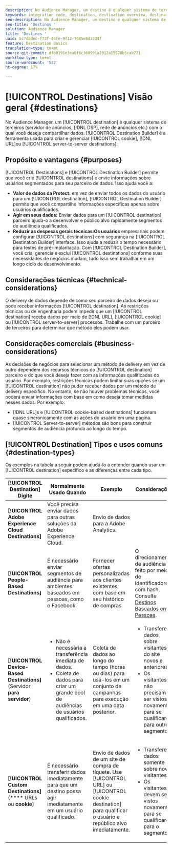 ```yaml
---
description: No Audience Manager, um destino é qualquer sistema de terceiros (servidor de anúncios, DSP, rede de anúncios etc.) com o qual você deseja compartilhar dados. O Construtor de destinos é a ferramenta usada para criar e gerenciar cookies, URL ou destinos de servidor para servidor.
keywords: integration code, destination, destination overview, destination, destination, destination, destination, destination, destination, destination, destination, destination, destination, destination
seo-description: No Audience Manager, um destino é qualquer sistema de terceiros (servidor de anúncios, DSP, rede de anúncios etc.) com o qual você deseja compartilhar dados. O Construtor de destinos é a ferramenta usada para criar e gerenciar cookies, URL ou destinos de servidor para servidor.
seo-title: 'Destinos '
solution: Audience Manager
title: 'Destinos '
uuid: 5c7dbdec-f73f-46fe-9f12-7685e8d7334f
feature: Destination Basics
translation-type: tm+mt
source-git-commit: dfb0191e3ea6f6c360991a2012a15570b5cab771
workflow-type: tm+mt
source-wordcount: '532'
ht-degree: 17%

---
```



# [!UICONTROL Destinations] Visão geral {#destinations}

No Audience Manager, um [!UICONTROL destination] é qualquer sistema de terceiros (servidor de anúncios, [!DNL DSP], rede de anúncios etc.) com o qual você deseja compartilhar dados. [!UICONTROL Destination Builder] é a ferramenta usada para criar e gerenciar  [!UICONTROL cookie],  [!DNL URL]ou  [!UICONTROL server-to-server destinations].

## Propósito e vantagens {#purposes}

<!-- c_destinations.xml -->

[!UICONTROL Destinations] e  [!UICONTROL Destination Builder] permite que você crie  [!UICONTROL destinations] e envie informações sobre usuários segmentados para seu parceiro de dados. Isso ajuda você a:

* **Valor de dados da Protect:** em vez de enviar todos os dados do usuário para um  [!UICONTROL destination],  [!UICONTROL Destination Builder] permite que você compartilhe informações específicas apenas sobre usuários qualificados.
* **Agir em seus dados:** Enviar dados para um  [!UICONTROL destination] parceiro ajuda-o a desenvolver e público alvo rapidamente segmentos de audiência qualificados.
* **Reduzir as despesas gerais técnicas:Os usuários** empresariais podem configurar  [!UICONTROL destinations] com segurança na  [!UICONTROL Destination Builder] interface. Isso ajuda a reduzir o tempo necessário para testes de pré-implantação. Com [!UICONTROL Destination Builder], você cria, gerencia e exclui [!UICONTROL destinations] conforme suas necessidades de negócios mudam, tudo isso sem trabalhar em um longo ciclo de desenvolvimento.

## Considerações técnicas {#technical-considerations}

<!-- destination-delivery-methods.xml -->

O delivery de dados depende de como seu parceiro de dados deseja ou pode receber informações [!UICONTROL destination]. As restrições técnicas ou de engenharia podem impedir que um [!UICONTROL destination] receba dados por meio de [!DNL URL], [!UICONTROL cookie] ou [!UICONTROL server-to-server] processos. Trabalhe com um parceiro de terceiros para determinar que método eles podem usar.

## Considerações comerciais {#business-considerations}

As decisões de negócios para selecionar um método de delivery em vez de outro dependem dos recursos técnicos do [!UICONTROL destination] parceiro e do que você deseja fazer com as informações qualificadas do usuário. Por exemplo, restrições técnicas podem limitar suas opções se um [!UICONTROL destination] não puder receber dados por um método de delivery específico. No entanto, se não houver problemas técnicos, você poderá enviar informações com base em como deseja tomar medidas nesses dados. Por exemplo:

* [!DNL URL]s e  [!UICONTROL cookie-based destinations] funcionam quase sincronicamente com as ações do usuário em uma página.
* [!UICONTROL Server-to-server] métodos são bons para construir segmentos de audiência profunda ao longo do tempo.

## [!UICONTROL Destination] Tipos e usos comuns  {#destination-types}

Os exemplos na tabela a seguir podem ajudá-lo a entender quando usar um [!UICONTROL destination] específico e as diferenças entre cada tipo.

| [!UICONTROL Destination] Digite | Normalmente Usado Quando | Exemplo | Considerações |
|--- |--- |--- |--- |
| **[!UICONTROL Adobe Experience Cloud Destinations]** | Você precisa enviar dados para outras soluções da Adobe Experience Cloud. | Envio de dados para a Adobe Analytics. |  |
| **[!UICONTROL People-Based Destinations]** | É necessário enviar segmentos de audiência para ambientes baseados em pessoas, como o Facebook. | Fornecer ofertas personalizadas aos clientes existentes, com base em seu histórico de compras | O direcionamento de audiência é feito por meio de identificadores com hash. Consulte [Destinos Baseados em Pessoas](people-based-destinations-overview.md). |
| **[!UICONTROL Device-Based Destinations]** (Servidor **para servidor**) | <ul><li>Não é necessária a transferência imediata de dados.</li><li>Coleta de dados para criar um grande pool de audiências de usuários qualificados.</li></ul> | Coleta de dados ao longo do tempo (horas ou dias) para usá-los em um conjunto de campanhas para execução em uma data posterior. | <ul><li>Transfere dados sobre visitantes do site novos e anteriores. </li><li>Os visitantes não precisam ser vistos novamente para se qualificarem para outros segmentos.</li></ul> |
| **[!UICONTROL Custom Destinations]** (**** URLs ou  **cookie**) | É necessário transferir dados imediatamente para que um destino possa agir imediatamente em um usuário qualificado. | Envio de dados de um site de compra de tíquete. Use [!UICONTROL URL] ou [!UICONTROL cookie destination] para qualificar o usuário e repúblico alvo imediatamente. | <ul><li>Transfere dados somente sobre novos visitantes. </li><li>Os visitantes devem ser vistos novamente para se qualificarem para o segmento.</li></ul> |
